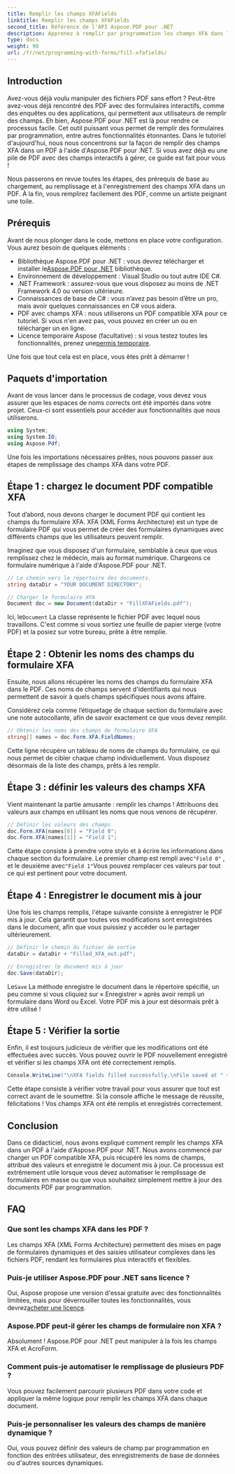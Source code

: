 ```yaml
---
title: Remplir les champs XFAFields
linktitle: Remplir les champs XFAFields
second_title: Référence de l'API Aspose.PDF pour .NET
description: Apprenez à remplir par programmation les champs XFA dans les fichiers PDF à l'aide d'Aspose.PDF pour .NET grâce à ce didacticiel étape par étape. Découvrez des outils de manipulation PDF simples et puissants.
type: docs
weight: 90
url: /fr/net/programming-with-forms/fill-xfafields/
---
```

## Introduction

Avez-vous déjà voulu manipuler des fichiers PDF sans effort ? Peut-être avez-vous déjà rencontré des PDF avec des formulaires interactifs, comme des enquêtes ou des applications, qui permettent aux utilisateurs de remplir des champs. Eh bien, Aspose.PDF pour .NET est là pour rendre ce processus facile. Cet outil puissant vous permet de remplir des formulaires par programmation, entre autres fonctionnalités étonnantes. Dans le tutoriel d'aujourd'hui, nous nous concentrons sur la façon de remplir des champs XFA dans un PDF à l'aide d'Aspose.PDF pour .NET. Si vous avez déjà eu une pile de PDF avec des champs interactifs à gérer, ce guide est fait pour vous !

Nous passerons en revue toutes les étapes, des prérequis de base au chargement, au remplissage et à l'enregistrement des champs XFA dans un PDF. À la fin, vous remplirez facilement des PDF, comme un artiste peignant une toile.

## Prérequis

Avant de nous plonger dans le code, mettons en place votre configuration. Vous aurez besoin de quelques éléments :

-  Bibliothèque Aspose.PDF pour .NET : vous devrez télécharger et installer le[Aspose.PDF pour .NET](https://releases.aspose.com/pdf/net/) bibliothèque.
- Environnement de développement : Visual Studio ou tout autre IDE C#.
- .NET Framework : assurez-vous que vous disposez au moins de .NET Framework 4.0 ou version ultérieure.
- Connaissances de base de C# : vous n’avez pas besoin d’être un pro, mais avoir quelques connaissances en C# vous aidera.
- PDF avec champs XFA : nous utiliserons un PDF compatible XFA pour ce tutoriel. Si vous n'en avez pas, vous pouvez en créer un ou en télécharger un en ligne.
-  Licence temporaire Aspose (facultative) : si vous testez toutes les fonctionnalités, prenez une[permis temporaire](https://purchase.aspose.com/temporary-license/).

Une fois que tout cela est en place, vous êtes prêt à démarrer !

## Paquets d'importation

Avant de vous lancer dans le processus de codage, vous devez vous assurer que les espaces de noms corrects ont été importés dans votre projet. Ceux-ci sont essentiels pour accéder aux fonctionnalités que nous utiliserons.

```csharp
using System;
using System.IO;
using Aspose.Pdf;
```

Une fois les importations nécessaires prêtes, nous pouvons passer aux étapes de remplissage des champs XFA dans votre PDF.

## Étape 1 : chargez le document PDF compatible XFA

Tout d’abord, nous devons charger le document PDF qui contient les champs du formulaire XFA. XFA (XML Forms Architecture) est un type de formulaire PDF qui vous permet de créer des formulaires dynamiques avec différents champs que les utilisateurs peuvent remplir.

Imaginez que vous disposez d'un formulaire, semblable à ceux que vous remplissez chez le médecin, mais au format numérique. Chargeons ce formulaire numérique à l'aide d'Aspose.PDF pour .NET.

```csharp
// Le chemin vers le répertoire des documents.
string dataDir = "YOUR DOCUMENT DIRECTORY";

// Charger le formulaire XFA
Document doc = new Document(dataDir + "FillXFAFields.pdf");
```

 Ici, le`Document` La classe représente le fichier PDF avec lequel nous travaillons. C'est comme si vous sortiez une feuille de papier vierge (votre PDF) et la posiez sur votre bureau, prête à être remplie.

## Étape 2 : Obtenir les noms des champs du formulaire XFA

Ensuite, nous allons récupérer les noms des champs du formulaire XFA dans le PDF. Ces noms de champs servent d'identifiants qui nous permettent de savoir à quels champs spécifiques nous avons affaire.

Considérez cela comme l’étiquetage de chaque section du formulaire avec une note autocollante, afin de savoir exactement ce que vous devez remplir.

```csharp
// Obtenir les noms des champs de formulaire XFA
string[] names = doc.Form.XFA.FieldNames;
```

Cette ligne récupère un tableau de noms de champs du formulaire, ce qui nous permet de cibler chaque champ individuellement. Vous disposez désormais de la liste des champs, prêts à les remplir.

## Étape 3 : définir les valeurs des champs XFA

Vient maintenant la partie amusante : remplir les champs ! Attribuons des valeurs aux champs en utilisant les noms que nous venons de récupérer.

```csharp
// Définir les valeurs des champs
doc.Form.XFA[names[0]] = "Field 0";
doc.Form.XFA[names[1]] = "Field 1";
```

 Cette étape consiste à prendre votre stylo et à écrire les informations dans chaque section du formulaire. Le premier champ est rempli avec`"Field 0"` , et le deuxième avec`"Field 1"`Vous pouvez remplacer ces valeurs par tout ce qui est pertinent pour votre document.

## Étape 4 : Enregistrer le document mis à jour

Une fois les champs remplis, l'étape suivante consiste à enregistrer le PDF mis à jour. Cela garantit que toutes vos modifications sont enregistrées dans le document, afin que vous puissiez y accéder ou le partager ultérieurement.

```csharp
// Définir le chemin du fichier de sortie
dataDir = dataDir + "Filled_XFA_out.pdf";

// Enregistrer le document mis à jour
doc.Save(dataDir);
```

 Le`Save` La méthode enregistre le document dans le répertoire spécifié, un peu comme si vous cliquiez sur « Enregistrer » après avoir rempli un formulaire dans Word ou Excel. Votre PDF mis à jour est désormais prêt à être utilisé !

## Étape 5 : Vérifier la sortie

Enfin, il est toujours judicieux de vérifier que les modifications ont été effectuées avec succès. Vous pouvez ouvrir le PDF nouvellement enregistré et vérifier si les champs XFA ont été correctement remplis.

```csharp
Console.WriteLine("\nXFA fields filled successfully.\nFile saved at " + dataDir);
```

Cette étape consiste à vérifier votre travail pour vous assurer que tout est correct avant de le soumettre. Si la console affiche le message de réussite, félicitations ! Vos champs XFA ont été remplis et enregistrés correctement.

## Conclusion

Dans ce didacticiel, nous avons expliqué comment remplir les champs XFA dans un PDF à l'aide d'Aspose.PDF pour .NET. Nous avons commencé par charger un PDF compatible XFA, puis récupéré les noms de champs, attribué des valeurs et enregistré le document mis à jour. Ce processus est extrêmement utile lorsque vous devez automatiser le remplissage de formulaires en masse ou que vous souhaitez simplement mettre à jour des documents PDF par programmation.

## FAQ

### Que sont les champs XFA dans les PDF ?
Les champs XFA (XML Forms Architecture) permettent des mises en page de formulaires dynamiques et des saisies utilisateur complexes dans les fichiers PDF, rendant les formulaires plus interactifs et flexibles.

### Puis-je utiliser Aspose.PDF pour .NET sans licence ?
 Oui, Aspose propose une version d'essai gratuite avec des fonctionnalités limitées, mais pour déverrouiller toutes les fonctionnalités, vous devrez[acheter une licence](https://purchase.aspose.com/buy).

### Aspose.PDF peut-il gérer les champs de formulaire non XFA ?
Absolument ! Aspose.PDF pour .NET peut manipuler à la fois les champs XFA et AcroForm.

### Comment puis-je automatiser le remplissage de plusieurs PDF ?
Vous pouvez facilement parcourir plusieurs PDF dans votre code et appliquer la même logique pour remplir les champs XFA dans chaque document.

### Puis-je personnaliser les valeurs des champs de manière dynamique ?
Oui, vous pouvez définir des valeurs de champ par programmation en fonction des entrées utilisateur, des enregistrements de base de données ou d'autres sources dynamiques.